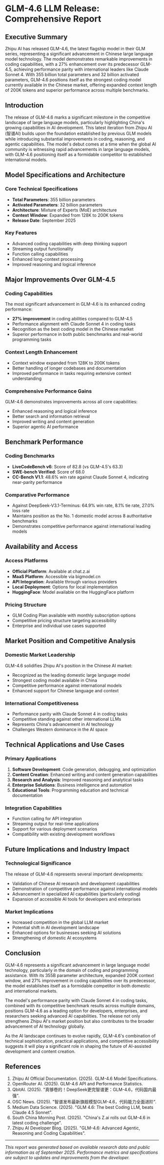 # GLM-4.6 LLM Release: Comprehensive Report

## Executive Summary

Zhipu AI has released GLM-4.6, the latest flagship model in their GLM series, representing a significant advancement in Chinese large language model technology. The model demonstrates remarkable improvements in coding capabilities, with a 27% enhancement over its predecessor GLM-4.5, achieving performance parity with international leaders like Claude Sonnet 4. With 355 billion total parameters and 32 billion activated parameters, GLM-4.6 positions itself as the strongest coding model currently available in the Chinese market, offering expanded context length of 200K tokens and superior performance across multiple benchmarks.

## Introduction

The release of GLM-4.6 marks a significant milestone in the competitive landscape of large language models, particularly highlighting China's growing capabilities in AI development. This latest iteration from Zhipu AI (智谱AI) builds upon the foundation established by previous GLM models while introducing substantial improvements in coding, reasoning, and agentic capabilities. The model's debut comes at a time when the global AI community is witnessing rapid advancements in large language models, with GLM-4.6 positioning itself as a formidable competitor to established international models.

## Model Specifications and Architecture

### Core Technical Specifications
- **Total Parameters**: 355 billion parameters
- **Activated Parameters**: 32 billion parameters
- **Architecture**: Mixture of Experts (MoE) architecture
- **Context Window**: Expanded from 128K to 200K tokens
- **Release Date**: September 2025

### Key Features
- Advanced coding capabilities with deep thinking support
- Streaming output functionality
- Function calling capabilities
- Enhanced long-context processing
- Improved reasoning and logical inference

## Major Improvements Over GLM-4.5

### Coding Capabilities
The most significant advancement in GLM-4.6 is its enhanced coding performance:
- **27% improvement** in coding abilities compared to GLM-4.5
- Performance alignment with Claude Sonnet 4 in coding tasks
- Recognition as the best coding model in the Chinese market
- Superior performance in both public benchmarks and real-world programming tasks

### Context Length Enhancement
- Context window expanded from 128K to 200K tokens
- Better handling of longer codebases and documentation
- Improved performance in tasks requiring extensive context understanding

### Comprehensive Performance Gains
GLM-4.6 demonstrates improvements across all core capabilities:
- Enhanced reasoning and logical inference
- Better search and information retrieval
- Improved writing and content generation
- Superior agentic AI performance

## Benchmark Performance

### Coding Benchmarks
- **LiveCodeBench v6**: Score of 82.8 (vs GLM-4.5's 63.3)
- **SWE-bench Verified**: Score of 68.0
- **CC-Bench V1.1**: 48.6% win rate against Claude Sonnet 4, indicating near-parity performance

### Comparative Performance
- Against DeepSeek-V3.1-Terminus: 64.9% win rate, 8.1% tie rate, 27.0% loss rate
- Maintains position as the No. 1 domestic model across 8 authoritative benchmarks
- Demonstrates competitive performance against international leading models

## Availability and Access

### Access Platforms
- **Official Platform**: Available at chat.z.ai
- **MaaS Platform**: Accessible via bigmodel.cn
- **API Integration**: Available through various providers
- **Local Deployment**: Options for local implementation
- **HuggingFace**: Model available on the HuggingFace platform

### Pricing Structure
- GLM Coding Plan available with monthly subscription options
- Competitive pricing structure targeting accessibility
- Enterprise and individual use cases supported

## Market Position and Competitive Analysis

### Domestic Market Leadership
GLM-4.6 solidifies Zhipu AI's position in the Chinese AI market:
- Recognized as the leading domestic large language model
- Strongest coding model available in China
- Competitive performance against international models
- Enhanced support for Chinese language and context

### International Competitiveness
- Performance parity with Claude Sonnet 4 in coding tasks
- Competitive standing against other international LLMs
- Represents China's advancement in AI technology
- Challenges Western dominance in the AI space

## Technical Applications and Use Cases

### Primary Applications
1. **Software Development**: Code generation, debugging, and optimization
2. **Content Creation**: Enhanced writing and content generation capabilities
3. **Research and Analysis**: Improved reasoning and analytical tasks
4. **Enterprise Solutions**: Business intelligence and automation
5. **Educational Tools**: Programming education and technical documentation

### Integration Capabilities
- Function calling for API integration
- Streaming output for real-time applications
- Support for various deployment scenarios
- Compatibility with existing development workflows

## Future Implications and Industry Impact

### Technological Significance
The release of GLM-4.6 represents several important developments:
- Validation of Chinese AI research and development capabilities
- Demonstration of competitive performance against international models
- Advancement in specialized AI capabilities (particularly coding)
- Expansion of accessible AI tools for developers and enterprises

### Market Implications
- Increased competition in the global LLM market
- Potential shift in AI development landscape
- Enhanced options for businesses seeking AI solutions
- Strengthening of domestic AI ecosystems

## Conclusion

GLM-4.6 represents a significant advancement in large language model technology, particularly in the domain of coding and programming assistance. With its 355B parameter architecture, expanded 200K context window, and 27% improvement in coding capabilities over its predecessor, the model establishes itself as a formidable competitor in both domestic and international markets.

The model's performance parity with Claude Sonnet 4 in coding tasks, combined with its competitive benchmark results across multiple domains, positions GLM-4.6 as a leading option for developers, enterprises, and researchers seeking advanced AI capabilities. The release not only strengthens Zhipu AI's market position but also contributes to the broader advancement of AI technology globally.

As the AI landscape continues to evolve rapidly, GLM-4.6's combination of technical sophistication, practical applications, and competitive accessibility suggests it will play a significant role in shaping the future of AI-assisted development and content creation.

## References

1. Zhipu AI Official Documentation. (2025). GLM-4.6 Model Specifications.
2. OpenRouter AI. (2025). GLM-4.6 API and Performance Statistics.
3. QbitAI. (2025). "真够卷的！DeepSeek更完智谱更：GLM-4.6，代码国内最强".
4. OSC News. (2025). "智谱发布最新旗舰模型GLM-4.6，代码能力全面进阶".
5. Medium Data Science. (2025). "GLM 4.6: The best Coding LLM, beats Claude 4.5 Sonnet".
6. South China Morning Post. (2025). "China's Z.ai rolls out GLM-4.6 in latest coding challenge".
7. Zhipu AI Developer Blog. (2025). "GLM-4.6: Advanced Agentic, Reasoning and Coding Capabilities".

---

*This report was generated based on available research data and public information as of September 2025. Performance metrics and specifications are subject to updates and improvements from the developer.*